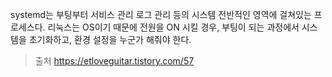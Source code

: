 systemd는 부팅부터 서비스 관리 로그 관리 등의 시스템 전반적인 영역에 걸쳐있는 프로세스다.
리눅스는 OS이기 때문에 전원을 ON 시킬 경우, 부팅이 되는 과정에서 시스템을 초기화하고, 환경 설정을 누군가 해줘야 한다.


>출처
>https://etloveguitar.tistory.com/57